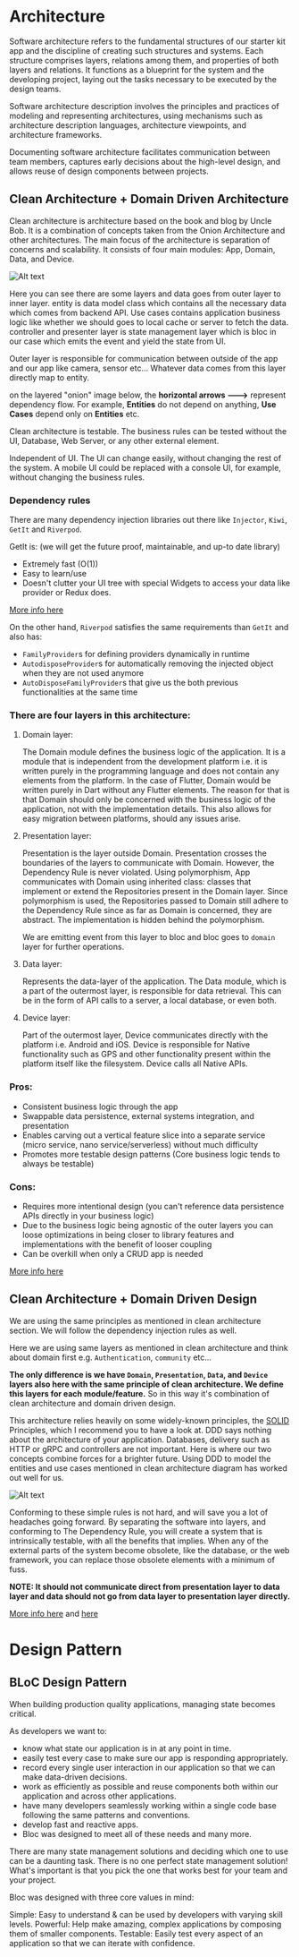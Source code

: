 # Architecture

Software architecture refers to the fundamental structures of our starter kit app and the discipline of creating such structures and systems. Each structure comprises layers, relations among them, and properties of both layers and relations. It functions as a blueprint for the system and the developing project, laying out the tasks necessary to be executed by the design teams.

Software architecture description involves the principles and practices of modeling and representing architectures, using mechanisms such as architecture description languages, architecture viewpoints, and architecture frameworks.

Documenting software architecture facilitates communication between team members, captures early decisions about the high-level design, and allows reuse of design components between projects.

## Clean Architecture + Domain Driven Architecture

Clean architecture is architecture based on the book and blog by Uncle Bob. It is a combination of concepts taken from the Onion Architecture and other architectures. The main focus of the architecture is separation of concerns and scalability. It consists of four main modules: App, Domain, Data, and Device.

![Alt text](images/CleanArchitecture.jpg)

Here you can see there are some layers and data goes from outer layer to inner layer. entity is data model class which contains all the necessary data which comes from backend API.
Use cases contains application business logic like whether we should goes to local cache or server to fetch the data. controller and presenter layer is state management layer which is bloc in our case which emits the event and yield the state from UI.

Outer layer is responsible for communication between outside of the app and our app like camera, sensor etc... Whatever data comes from this layer directly map to entity.

on the layered "onion" image below, the **horizontal arrows --->** represent dependency flow. For example, **Entities** do not depend on anything, **Use Cases** depend only on **Entities** etc.

Clean architecture is testable. The business rules can be tested without the UI, Database, Web Server, or any other external element.

Independent of UI. The UI can change easily, without changing the rest of the system. A mobile UI could be replaced with a console UI, for example, without changing the business rules.

### Dependency rules

There are many dependency injection libraries out there like `Injector`, `Kiwi`, `GetIt` and `Riverpod`.

GetIt is: (we will get the future proof, maintainable, and up-to date library)

- Extremely fast (O(1))
- Easy to learn/use
- Doesn't clutter your UI tree with special Widgets to access your data like provider or Redux does.

[More info here](https://pub.dev/packages/get_it)

On the other hand, `Riverpod` satisfies the same requirements than `GetIt` and also has:

- `FamilyProvider`s for defining providers dynamically in runtime
- `AutodisposeProvider`s for automatically removing the injected object when they are not used anymore
- `AutoDisposeFamilyProvider`s that give us the both previous functionalities at the same time

### There are four layers in this architecture:

1. Domain layer:

   The Domain module defines the business logic of the application. It is a module that is independent from the development platform i.e. it is written purely in the programming language and does not contain any elements from the platform. In the case of Flutter, Domain would be written purely in Dart without any Flutter elements. The reason for that is that Domain should only be concerned with the business logic of the application, not with the implementation details. This also allows for easy migration between platforms, should any issues arise.

2. Presentation layer:

   Presentation is the layer outside Domain. Presentation crosses the boundaries of the layers to communicate with Domain. However, the Dependency Rule is never violated. Using polymorphism, App communicates with Domain using inherited class: classes that implement or extend the Repositories present in the Domain layer. Since polymorphism is used, the Repositories passed to Domain still adhere to the Dependency Rule since as far as Domain is concerned, they are abstract. The implementation is hidden behind the polymorphism.

   We are emitting event from this layer to bloc and bloc goes to `domain` layer for further operations.

3. Data layer:

   Represents the data-layer of the application. The Data module, which is a part of the outermost layer, is responsible for data retrieval. This can be in the form of API calls to a server, a local database, or even both.

4. Device layer:

   Part of the outermost layer, Device communicates directly with the platform i.e. Android and iOS. Device is responsible for Native functionality such as GPS and other functionality present within the platform itself like the filesystem. Device calls all Native APIs.

### Pros:

- Consistent business logic through the app
- Swappable data persistence, external systems integration, and presentation
- Enables carving out a vertical feature slice into a separate service (micro service, nano service/serverless) without much difficulty
- Promotes more testable design patterns (Core business logic tends to always be testable)

### Cons:

- Requires more intentional design (you can't reference data persistence APIs directly in your business logic)
- Due to the business logic being agnostic of the outer layers you can loose optimizations in being closer to library features and implementations with the benefit of looser coupling
- Can be overkill when only a CRUD app is needed

[More info here](https://pub.dev/packages/flutter_clean_architecture)

## Clean Architecture + Domain Driven Design

We are using the same principles as mentioned in clean architecture section. We will follow the dependency injection rules as well.

Here we are using same layers as mentioned in clean architecture and think about domain first e.g. `Authentication`, `community` etc...

**The only difference is we have `Domain`, `Presentation`, `Data`, and `Device` layers also here with the same principle of clean architecture. We define this layers for each module/feature.** So in this way it's combination of clean architecture and domain driven design.

This architecture relies heavily on some widely-known principles, the [SOLID](https://en.wikipedia.org/wiki/SOLID) Principles, which I recommend you to have a look at. DDD says nothing about the architecture of your application. Databases, delivery such as HTTP or gRPC and controllers are not important. Here is where our two concepts combine forces for a brighter future. Using DDD to model the entities and use cases mentioned in clean architecture diagram has worked out well for us.

![Alt text](images/agile-architecture-ddd-and-cqrs-62-638.jpg)

Conforming to these simple rules is not hard, and will save you a lot of headaches going forward. By separating the software into layers, and conforming to The Dependency Rule, you will create a system that is intrinsically testable, with all the benefits that implies. When any of the external parts of the system become obsolete, like the database, or the web framework, you can replace those obsolete elements with a minimum of fuss.

**NOTE: It should not communicate direct from presentation layer to data layer and data should not go from data layer to presentation layer directly.**

[More info here](https://mastanca.medium.com/clean-architecture-ddd-a-mixed-approach-773ab4623e14) and [here](https://blog.cleancoder.com/uncle-bob/2012/08/13/the-clean-architecture.html)

# Design Pattern

## BLoC Design Pattern

When building production quality applications, managing state becomes critical.

As developers we want to:

- know what state our application is in at any point in time.
- easily test every case to make sure our app is responding appropriately.
- record every single user interaction in our application so that we can make data-driven decisions.
- work as efficiently as possible and reuse components both within our application and across other applications.
- have many developers seamlessly working within a single code base following the same patterns and conventions.
- develop fast and reactive apps.
- Bloc was designed to meet all of these needs and many more.

There are many state management solutions and deciding which one to use can be a daunting task. There is no one perfect state management solution! What's important is that you pick the one that works best for your team and your project.

Bloc was designed with three core values in mind:

Simple: Easy to understand & can be used by developers with varying skill levels.
Powerful: Help make amazing, complex applications by composing them of smaller components.
Testable: Easily test every aspect of an application so that we can iterate with confidence.
